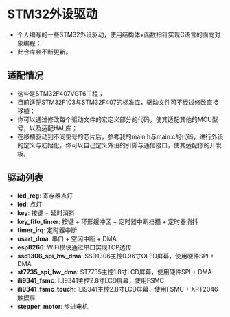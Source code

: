 # STM32外设驱动

- 个人编写的一些STM32外设驱动，使用结构体+函数指针实现C语言的面向对象编程；
- 此仓库会不断更新。

## 适配情况

- 这些是STM32F407VGT6工程；
- 目前适配STM32F103与STM32F407的标准库，驱动文件可不经过修改直接移植；
- 你可以通过修改每个驱动文件的宏定义部分的代码，使其适配其他的MCU型号，以及适配HAL库；
- 在移植驱动到不同型号的芯片后，参考我的main.h与main.c的代码，进行外设的定义与初始化，你可以自己定义外设的引脚与通信接口，使其适配你的开发板。

## 驱动列表

- **led_reg**: 寄存器点灯
- **led**: 点灯
- **key**: 按键 + 延时消抖
- **key_fifo_timer**: 按键 + 环形缓冲区 + 定时器中断扫描 + 定时器消抖
- **timer_irq**: 定时器中断
- **usart_dma**: 串口 + 空闲中断 + DMA
- **esp8266**: WiFi模块通过串口实现TCP透传
- **ssd1306_spi_hw_dma**: SSD1306主控0.96寸OLED屏幕，使用硬件SPI + DMA
- **st7735_spi_hw_dma**: ST7735主控1.8寸LCD屏幕，使用硬件SPI + DMA
- **ili9341_fsmc**: ILI9341主控2.8寸LCD屏幕，使用FSMC
- **ili9341_fsmc_touch**: ILI9341主控2.8寸LCD屏幕，使用FSMC + XPT2046触摸屏
- **stepper_motor**: 步进电机
